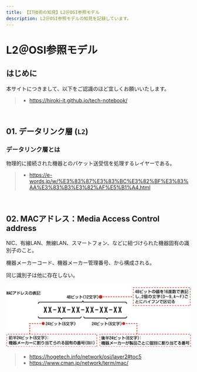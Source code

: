 ```yaml
---
title: 【IT技術の知見】L2＠OSI参照モデル
description: L2＠OSI参照モデルの知見を記録しています。
---
```


# L2＠OSI参照モデル

## はじめに

本サイトにつきまして、以下をご認識のほど宜しくお願いいたします。

> - https://hiroki-it.github.io/tech-notebook/

<br>

## 01. データリンク層 (`L2`)

### データリンク層とは

物理的に接続された機器とのパケット送受信を処理するレイヤーである。

> - https://e-words.jp/w/%E3%83%87%E3%83%BC%E3%82%BF%E3%83%AA%E3%83%B3%E3%82%AF%E5%B1%A4.html

<br>

## 02. MACアドレス：Media Access Control address

NIC、有線LAN、無線LAN、スマートフォン、などに紐づけられた機器固有の識別子のこと。

機器メーカーコード、機器メーカー管理番号、から構成される。

同じ識別子は他に存在しない。

![mac-address.png](https://raw.githubusercontent.com/hiroki-it/tech-notebook-images/master/images/mac-address.png)

> - https://hogetech.info/network/osi/layer2#toc5
> - https://www.cman.jp/network/term/mac/

<br>
